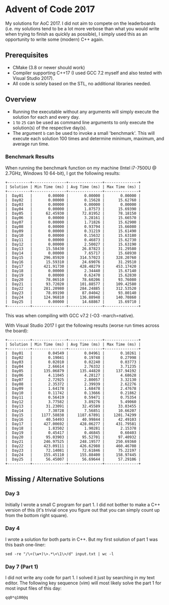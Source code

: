 # Advent of Code 2017
My solutions for AoC 2017. I did not aim to compete on the leaderboards
(i.e. my solutions tend to be a lot more verbose than what you would
write when trying to finish as quickly as possible), I simply used this
as an opportunity to write some (modern) C++ again.

## Prerequisites

- CMake (3.8 or newer should work)
- Compiler supporting C++17 (I used GCC 7.2 myself and also tested with
  Visual Studio 2017).
- All code is solely based on the STL, no additional libraries needed.

## Overview

- Running the executable without any arguments will simply execute the
  solution for each and every day.
- `1` to `25` can be used as command line arguments to only execute the
  solution(s) of the respective day(s).
- The argument `b` can be used to invoke a small 'benchmark'. This will
  execute each solution 100 times and determine minimum, maximum, and
  average run time.

### Benchmark Results
When running the benchmark function on my machine (Intel i7-7500U @
2.7GHz, Windows 10 64-bit), I got the following results:

```
+----------+---------------+---------------+---------------+
| Solution | Min Time (ms) | Avg Time (ms) | Max Time (ms) |
+----------+---------------+---------------+---------------+
|  Day01   |       0.00000 |       0.00000 |       0.00000 |
|  Day02   |       0.00000 |       0.15628 |      15.62760 |
|  Day03   |       0.00000 |       0.00000 |       0.00000 |
|  Day04   |       0.00000 |       1.87573 |      15.69390 |
|  Day05   |      62.45930 |      72.81952 |      78.18150 |
|  Day06   |       0.00000 |       3.28161 |      15.66570 |
|  Day07   |       0.00000 |       1.71826 |      15.62900 |
|  Day08   |       0.00000 |       0.93794 |      15.66080 |
|  Day09   |       0.00000 |       0.31219 |      15.61490 |
|  Day10   |       0.00000 |       0.15632 |      15.63180 |
|  Day11   |       0.00000 |       0.46873 |      15.62730 |
|  Day12   |       0.00000 |       2.50027 |      15.63190 |
|  Day13   |      15.58430 |      26.87823 |      31.29580 |
|  Day14   |       0.00000 |       7.65717 |      15.68930 |
|  Day15   |     296.85920 |     314.57023 |     328.20760 |
|  Day16   |      15.59310 |      24.69076 |      31.29510 |
|  Day17   |     421.91730 |     428.48279 |     453.17420 |
|  Day18   |       0.00000 |       2.34440 |      15.67140 |
|  Day19   |       0.00000 |       0.62470 |      15.62830 |
|  Day20   |      78.06510 |      78.60206 |      93.76080 |
|  Day21   |      93.72020 |     101.88577 |     109.42580 |
|  Day22   |     281.20980 |     284.24885 |     312.53520 |
|  Day23   |      78.09190 |      87.04042 |      93.80140 |
|  Day24   |     124.96810 |     136.88948 |     140.70860 |
|  Day25   |       0.00000 |      14.68867 |      15.69710 |
+----------+---------------+---------------+---------------+
```

This was when compiling with GCC v7.2 (-O3 -march=native).

With Visual Studio 2017 I got the following results (worse run times
across the board):

```
+----------+---------------+---------------+---------------+
| Solution | Min Time (ms) | Avg Time (ms) | Max Time (ms) |
+----------+---------------+---------------+---------------+
|  Day01   |       0.04549 |       0.04961 |       0.10261 |
|  Day02   |       0.19041 |       0.19748 |       0.27998 |
|  Day03   |       0.02010 |       0.02240 |       0.03773 |
|  Day04   |       2.66614 |       2.76332 |       3.71235 |
|  Day05   |     135.06879 |     135.44820 |     137.94192 |
|  Day06   |       4.11045 |       4.28127 |       4.68628 |
|  Day07   |       2.72925 |       2.80057 |       3.32130 |
|  Day08   |       2.35372 |       2.39939 |       2.62276 |
|  Day09   |       1.64178 |       1.68478 |       2.47678 |
|  Day10   |       0.11742 |       0.13666 |       0.21862 |
|  Day11   |       0.56419 |       0.59471 |       0.75354 |
|  Day12   |       3.77582 |       3.89276 |       5.49060 |
|  Day13   |      31.23091 |      32.45589 |      33.03455 |
|  Day14   |       7.30728 |       7.56851 |      10.66207 |
|  Day15   |    1177.58838 |    1187.67891 |    1201.74299 |
|  Day16   |      40.54493 |      40.99844 |      42.49103 |
|  Day17   |     427.00692 |     428.06277 |     431.79581 |
|  Day18   |       1.83502 |       1.90281 |       2.15378 |
|  Day19   |       0.45417 |       0.46845 |       0.60403 |
|  Day20   |      95.03903 |      95.52701 |      97.40932 |
|  Day21   |     246.97525 |     248.19577 |     250.69360 |
|  Day22   |     423.09111 |     426.62988 |     460.46708 |
|  Day23   |      72.14081 |      72.61846 |      75.22197 |
|  Day24   |     155.45110 |     155.88400 |     158.97445 |
|  Day25   |      56.45007 |      56.69644 |      57.29106 |
+----------+---------------+---------------+---------------+
```

## Missing / Alternative Solutions

### Day 3
Initially I wrote a small C program for part 1. I did not bother to make
a C++ version of this (it's trivial once you figure out that you can
simply count up from the bottom right square).

### Day 4
I wrote a solution for both parts in C++. But my first solution of part
1 was this bash one-liner:

```shell
sed -re "/\<(\w+)\>.*\<\1\>/d" input.txt | wc -l
```

### Day 7 (Part 1)
I did not write any code for part 1. I solved it just by searching in my
text editor. The following key sequence (vim) will most likely solve the
part 1 for most input files of this day:

```
qq0*q100@q
```
